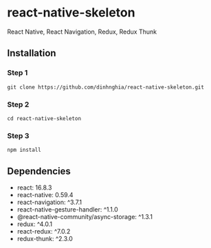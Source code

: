 # react-native-skeleton
React Native, React Navigation, Redux, Redux Thunk

## Installation

### Step 1
```
git clone https://github.com/dinhnghia/react-native-skeleton.git
```
### Step 2
```
cd react-native-skeleton
```

### Step 3
```
npm install
```

## Dependencies
* react: 16.8.3
* react-native: 0.59.4
* react-navigation: ^3.7.1
* react-native-gesture-handler: ^1.1.0
* @react-native-community/async-storage: ^1.3.1
* redux: ^4.0.1
* react-redux: ^7.0.2
* redux-thunk: ^2.3.0
